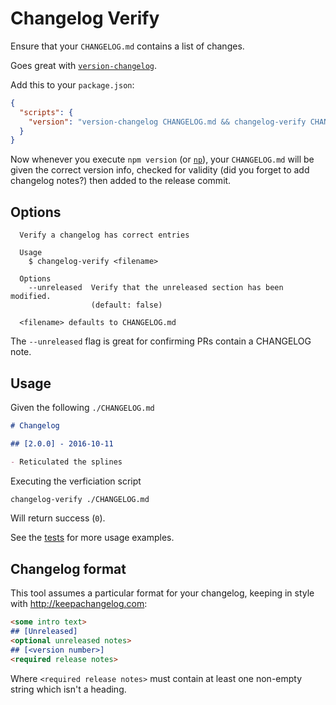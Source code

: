 # Changelog Verify

Ensure that your `CHANGELOG.md` contains a list of changes.

Goes great with
[`version-changelog`](https://github.com/jesstelford/version-changelog).

Add this to your `package.json`:

```json
{
  "scripts": {
    "version": "version-changelog CHANGELOG.md && changelog-verify CHANGELOG.md && git add CHANGELOG.md"
  }
}
```

Now whenever you execute `npm version`
(or [`np`](https://github.com/sindresorhus/np)),
your `CHANGELOG.md` will be given the correct version info,
checked for validity
(did you forget to add changelog notes?)
then added to the release commit.

## Options

```
  Verify a changelog has correct entries

  Usage
    $ changelog-verify <filename>

  Options
    --unreleased  Verify that the unreleased section has been modified.
                  (default: false)

  <filename> defaults to CHANGELOG.md
```

The `--unreleased` flag is great for confirming PRs contain a CHANGELOG note.

## Usage

Given the following `./CHANGELOG.md`

```markdown
# Changelog

## [2.0.0] - 2016-10-11

- Reticulated the splines
```

Executing the verficiation script

```bash
changelog-verify ./CHANGELOG.md
```

Will return success (`0`).

See the [tests](test/test.js) for more usage examples.

## Changelog format

This tool assumes a particular format for your changelog,
keeping in style with http://keepachangelog.com:

```markdown
<some intro text>
## [Unreleased]
<optional unreleased notes>
## [<version number>]
<required release notes>
```

Where `<required release notes>` must contain at least one non-empty string
which isn't a heading.
